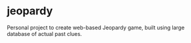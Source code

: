 jeopardy
========

Personal project to create web-based Jeopardy game, built using large database of actual past clues.
